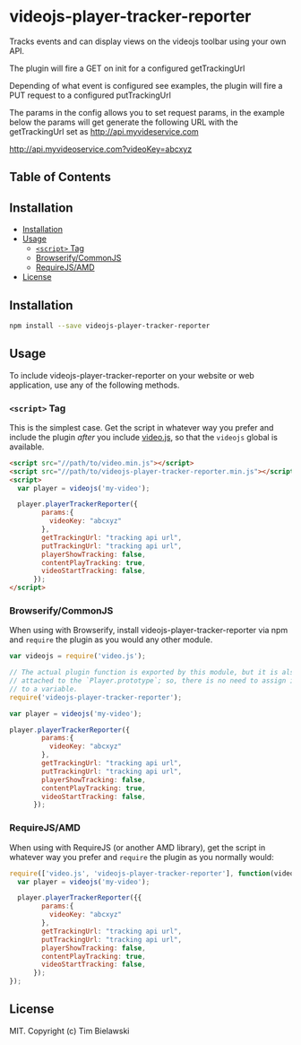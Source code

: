 # videojs-player-tracker-reporter

Tracks events and can display views on the videojs toolbar using your own API.

The plugin will fire a GET on init for a configured getTrackingUrl

Depending of what event is configured see examples, the plugin will fire a PUT request to
a configured putTrackingUrl

The params in the config allows you to set request params, in the example below the params
will get generate the following URL with the getTrackingUrl set as http://api.myvideservice.com

http://api.myvideoservice.com?videoKey=abcxyz

## Table of Contents

<!-- START doctoc generated TOC please keep comment here to allow auto update -->
<!-- DON'T EDIT THIS SECTION, INSTEAD RE-RUN doctoc TO UPDATE -->
## Installation

- [Installation](#installation)
- [Usage](#usage)
  - [`<script>` Tag](#script-tag)
  - [Browserify/CommonJS](#browserifycommonjs)
  - [RequireJS/AMD](#requirejsamd)
- [License](#license)

<!-- END doctoc generated TOC please keep comment here to allow auto update -->
## Installation

```sh
npm install --save videojs-player-tracker-reporter
```

## Usage

To include videojs-player-tracker-reporter on your website or web application, use any of the following methods.

### `<script>` Tag

This is the simplest case. Get the script in whatever way you prefer and include the plugin _after_ you include [video.js][videojs], so that the `videojs` global is available.

```html
<script src="//path/to/video.min.js"></script>
<script src="//path/to/videojs-player-tracker-reporter.min.js"></script>
<script>
  var player = videojs('my-video');

  player.playerTrackerReporter({
        params:{
          videoKey: "abcxyz"
        },
        getTrackingUrl: "tracking api url",
        putTrackingUrl: "tracking api url",
        playerShowTracking: false,
        contentPlayTracking: true,
        videoStartTracking: false,
      });
</script>
```

### Browserify/CommonJS

When using with Browserify, install videojs-player-tracker-reporter via npm and `require` the plugin as you would any other module.

```js
var videojs = require('video.js');

// The actual plugin function is exported by this module, but it is also
// attached to the `Player.prototype`; so, there is no need to assign it
// to a variable.
require('videojs-player-tracker-reporter');

var player = videojs('my-video');

player.playerTrackerReporter({
        params:{
          videoKey: "abcxyz"
        },
        getTrackingUrl: "tracking api url",
        putTrackingUrl: "tracking api url",
        playerShowTracking: false,
        contentPlayTracking: true,
        videoStartTracking: false,
      });
```

### RequireJS/AMD

When using with RequireJS (or another AMD library), get the script in whatever way you prefer and `require` the plugin as you normally would:

```js
require(['video.js', 'videojs-player-tracker-reporter'], function(videojs) {
  var player = videojs('my-video');

  player.playerTrackerReporter({{
        params:{
          videoKey: "abcxyz"
        },
        getTrackingUrl: "tracking api url",
        putTrackingUrl: "tracking api url",
        playerShowTracking: false,
        contentPlayTracking: true,
        videoStartTracking: false,
      });
});
```

## License

MIT. Copyright (c) Tim Bielawski


[videojs]: http://videojs.com/
